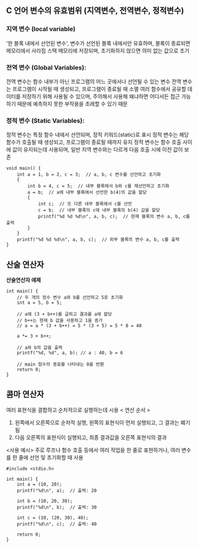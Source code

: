 ## C 언어 변수의 유효범위 (지역변수, 전역변수, 정적변수)

### 지역 변수 (local variable)
'한 블록 내에서 선언된 변수', 변수가 선언된 블록 내에서만 유효하며, 블록이 종료되면 메모리에서 사라짐
스택 메모리에 저장되며, 초기화하지 않으면 의미 없는 값으로 초기

### 전역 변수 (Global Variables):
전역 변수는 함수 내부가 아닌 프로그램의 어느 곳에서나 선언될 수 있는 변수
전역 변수는 프로그램이 시작될 때 생성되고, 프로그램이 종료될 때 소멸
여러 함수에서 공유할 데이터를 저장하기 위해 사용될 수 있으며, 주의해서 사용해 
왜냐하면 어디서든 접근 가능하기 때문에 예측하지 못한 부작용을 초래할 수 있기 때문

### 정적 변수 (Static Variables):
정적 변수는 특정 함수 내에서 선언되며, 정적 키워드(static)로 표시
정적 변수는 해당 함수가 호출될 때 생성되고, 프로그램이 종료될 때까지 유지
정적 변수는 함수 호출 사이에 값이 유지되는데 사용되며, 일반 지역 변수와는 다르게 다음 호출 시에 이전 값이 보존

````
void main() {
    int a = 1, b = 2, c = 3;  // a, b, c 변수를 선언하고 초기화
    {
        int b = 4, c = 5;  // 내부 블록에서 b와 c를 재선언하고 초기화
        a = b;  // a에 내부 블록에서 선언한 b(4)의 값을 할당
        {
            int c;  // 또 다른 내부 블록에서 c를 선언
            c = b;  // 내부 블록의 c에 내부 블록의 b(4) 값을 할당
            printf("%d %d %d\n", a, b, c);  // 현재 블록의 변수 a, b, c를 출력
        }
    }
    printf("%d %d %d\n", a, b, c);  // 외부 블록의 변수 a, b, c를 출력
}

````


## 산술 연산자

**산술연산자 예제**
````
int main() {
    // 두 개의 정수 변수 a와 b를 선언하고 5로 초기화
    int a = 5, b = 5;
    
    // a에 (3 + b++)를 곱하고 결과를 a에 할당
    // b++는 현재 b 값을 사용하고 1을 증가
    // a = a * (3 + b++) = 5 * (3 + 5) = 5 * 8 = 40 

    a *= 3 + b++;
    
    // a와 b의 값을 출력
    printf("%d, %d", a, b); // a : 40, b = 6

    // main 함수의 종료를 나타내는 0을 반환
    return 0;
}
````

## 콤마 연산자
여러 표현식을 결합하고 순차적으로 실행하는데 시용
< 연산 순서 > 
1. 왼쪽에서 오른쪽으로 순차적 실행, 왼쪽의 표현식이 먼저 실행되고, 그 결과는 폐기됨
2. 다음 오른쪽의 표현식이 실행되고, 최종 결과값을 오른쪽 표현식의 결과

<사용 예시>
주로 루프나 함수 호출 등에서 여러 작업을 한 줄로 표현하거나, 여러 변수를 한 줄에 선언 및 초기화할 때 사용

````
#include <stdio.h>

int main() {
    int a = (10, 20);
    printf("%d\n", a);  // 출력: 20

    int b = (10, 20, 30);
    printf("%d\n", b);  // 출력: 30

    int c = (10, (20, 30), 40);
    printf("%d\n", c);  // 출력: 40

    return 0;
}

````
